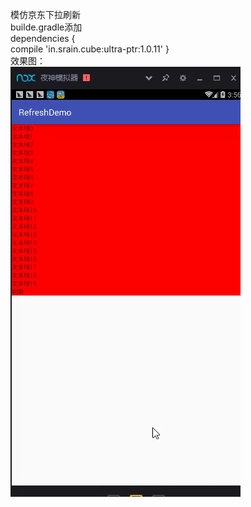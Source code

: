 模仿京东下拉刷新<br/>
builde.gradle添加<br/>
dependencies {  
    compile 'in.srain.cube:ultra-ptr:1.0.11'
}<br/>
效果图：<br/>
![img](gif/JDRefresh.gif) 
